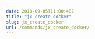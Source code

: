 ```yaml
---
date: 2018-09-05T11:00:48Z
title: "jx create docker"
slug: jx_create_docker
url: /commands/jx_create_docker/
---
```

